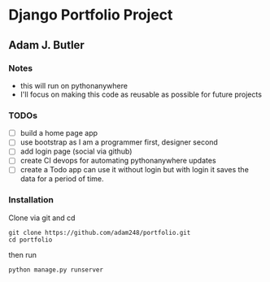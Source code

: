 # Django Portfolio Project

## Adam J. Butler

### Notes

- this will run on pythonanywhere
- I'll focus on making this code as reusable as possible for future projects

### TODOs

- [ ] build a home page app
- [ ] use bootstrap as I am a programmer first, designer second
- [ ] add login page (social via github)
- [ ] create CI devops for automating pythonanywhere updates
- [ ] create a Todo app can use it without login but with login it saves the data for a period of time.

### Installation

Clone via git and cd

```
git clone https://github.com/adam248/portfolio.git
cd portfolio
```

then run

```
python manage.py runserver
```
